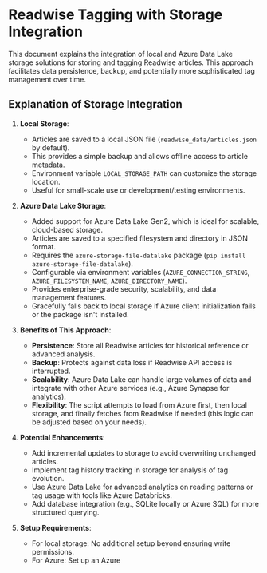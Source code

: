 # Readwise Tagging with Storage Integration

This document explains the integration of local and Azure Data Lake storage solutions for storing and tagging Readwise articles. This approach facilitates data persistence, backup, and potentially more sophisticated tag management over time.

## Explanation of Storage Integration

1. **Local Storage**:
   - Articles are saved to a local JSON file (`readwise_data/articles.json` by default).
   - This provides a simple backup and allows offline access to article metadata.
   - Environment variable `LOCAL_STORAGE_PATH` can customize the storage location.
   - Useful for small-scale use or development/testing environments.

2. **Azure Data Lake Storage**:
   - Added support for Azure Data Lake Gen2, which is ideal for scalable, cloud-based storage.
   - Articles are saved to a specified filesystem and directory in JSON format.
   - Requires the `azure-storage-file-datalake` package (`pip install azure-storage-file-datalake`).
   - Configurable via environment variables (`AZURE_CONNECTION_STRING`, `AZURE_FILESYSTEM_NAME`, `AZURE_DIRECTORY_NAME`).
   - Provides enterprise-grade security, scalability, and data management features.
   - Gracefully falls back to local storage if Azure client initialization fails or the package isn't installed.

3. **Benefits of This Approach**:
   - **Persistence**: Store all Readwise articles for historical reference or advanced analysis.
   - **Backup**: Protects against data loss if Readwise API access is interrupted.
   - **Scalability**: Azure Data Lake can handle large volumes of data and integrate with other Azure services (e.g., Azure Synapse for analytics).
   - **Flexibility**: The script attempts to load from Azure first, then local storage, and finally fetches from Readwise if needed (this logic can be adjusted based on your needs).

4. **Potential Enhancements**:
   - Add incremental updates to storage to avoid overwriting unchanged articles.
   - Implement tag history tracking in storage for analysis of tag evolution.
   - Use Azure Data Lake for advanced analytics on reading patterns or tag usage with tools like Azure Databricks.
   - Add database integration (e.g., SQLite locally or Azure SQL) for more structured querying.

5. **Setup Requirements**:
   - For local storage: No additional setup beyond ensuring write permissions.
   - For Azure: Set up an Azure